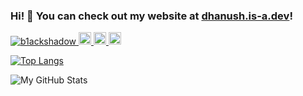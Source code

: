 
<!--
**b1ackshadow/b1ackshadow** is a ✨ _special_ ✨ repository because its `README.md` (this file) appears on your GitHub profile.

Here are some ideas to get you started:

- 🔭 I’m currently working on ...
- 🌱 I’m currently learning ...
- 👯 I’m looking to collaborate on ...
- 🤔 I’m looking for help with ...
- 💬 Ask me about ...
- 📫 How to reach me: ...
- 😄 Pronouns: ...
- ⚡ Fun fact: ...
-->

### Hi! 👋 You can check out my website at [dhanush.is-a.dev](https://dhanush.is-a.dev)!

<p align="left"> 
  <a href="https://github.com/b1ackshadow/b1ackshadow/">
    <img src="https://komarev.com/ghpvc/?username=b1ackshadow" alt="b1ackshadow" />
  </a>
  <a href="http://twitter.com/blackshadoh">
    <img height="20" src="https://img.shields.io/twitter/follow/blackshadoh?label=Twitter&logo=twitter&style=flat" />
  </a>
  <a href="https://github.com/b1ackshadow">
    <img height="20" src="https://img.shields.io/github/followers/b1ackshadow?label=follow&logo=github&style=flat" />
  </a>
  <a href="https://www.reddit.com/user/obamabinladenhiphop">
    <img height="20" src="https://img.shields.io/reddit/user-karma/combined/obamabinladenhiphop?label=Reddit&logo=reddit&style=flat" />
  </a>
  <!-- <a href="https://stackoverflow.com/users/3788603/b1ackshadow">
    <img height="20" src="https://img.shields.io/stackexchange/stackoverflow/r/3788603?label=StackOverflow&logo=stack-overflow&style=flat" />
  </a> -->
</p>


[![Top Langs](https://github-readme-stats.vercel.app/api/top-langs/?username=b1ackshadow&theme=radical)](https://github.com/anuraghazra/github-readme-stats)

![My GitHub Stats](https://github-readme-stats.vercel.app/api?username=b1ackshadow&count_private=true&show_icons=true&theme=radical)

